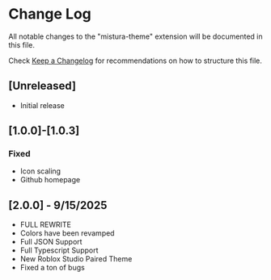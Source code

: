 # Change Log

All notable changes to the "mistura-theme" extension will be documented in this file.

Check [Keep a Changelog](http://keepachangelog.com/) for recommendations on how to structure this file.

## [Unreleased]

- Initial release

## [1.0.0]-[1.0.3]

### Fixed
- Icon scaling
- Github homepage

## [2.0.0] - 9/15/2025
- FULL REWRITE
- Colors have been revamped
- Full JSON Support
- Full Typescript Support
- New Roblox Studio Paired Theme
- Fixed a ton of bugs

